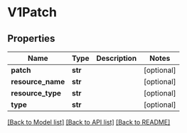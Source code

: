# V1Patch

## Properties
Name | Type | Description | Notes
------------ | ------------- | ------------- | -------------
**patch** | **str** |  | [optional] 
**resource_name** | **str** |  | [optional] 
**resource_type** | **str** |  | [optional] 
**type** | **str** |  | [optional] 

[[Back to Model list]](../README.md#documentation-for-models) [[Back to API list]](../README.md#documentation-for-api-endpoints) [[Back to README]](../README.md)


